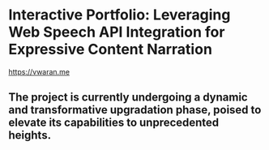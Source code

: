 # Interactive Portfolio: Leveraging Web Speech API Integration for Expressive Content Narration
https://vwaran.me

## The project is currently undergoing a dynamic and transformative upgradation phase, poised to elevate its capabilities to unprecedented heights.

